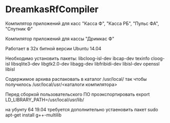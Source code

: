 # DreamkasRfCompiler
Компилятор приложений для касс "Касса Ф", "Касса РБ", "Пульс ФА", "Спутник Ф"

Компилятор приложений для кассы "Дримкас Ф"

Работает в 32х битной версии Ubuntu 14.04

Необходимо установить пакеты:
libcloog-isl-dev
ibcap-dev
texinfo
cloog-isl
libsqlite3-dev
libgtk2.0-dev
libagg-dev
libfribidi-dev
libisl-dev
openssl
libisl

Содержимое архива распаковать в каталог /usr/local/ так чтобы 
получилось /usr/local/usr/<каталоги компилятора>

Перед сборкой пользовательского ПО проэкспортировать 
export LD_LIBRARY_PATH=/usr/local/usr/lib/

на убунту 64 19.04 требуется дополнительно устаеновить пакет
sudo apt-get install g++-multilib
